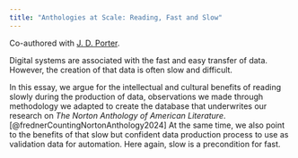```yaml
---
title: "Anthologies at Scale: Reading, Fast and Slow"
---
```


Co-authored with [J. D. Porter](https://www.english.upenn.edu/people/j-d-porter).

Digital systems are associated with the fast and easy transfer of data. However, the creation of that data is often slow and difficult.

In this essay, we argue for the intellectual and cultural benefits of reading slowly during the production of data, observations we made through methodology we adapted to create the database that underwrites our research on *The Norton Anthology of American Literature*.[@frednerCountingNortonAnthology2024] At the same time, we also point to the benefits of that slow but confident data production process to use as validation data for automation. Here again, slow is a precondition for fast.
